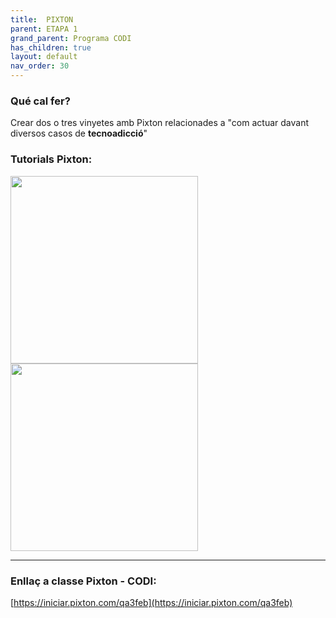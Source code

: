 ```yaml
---
title:  PIXTON
parent: ETAPA 1
grand_parent: Programa CODI
has_children: true
layout: default
nav_order: 30
---
```



### Qué cal fer?

Crear dos o tres vinyetes amb Pixton relacionades a "com actuar davant diversos casos de **tecnoadicció**"

### Tutorials Pixton:

<a href="https://youtu.be/gGqp2UTj70s?si=bJ9Hbhf_JbTZMIZC" target="_blank">
  <img src="https://img.youtube.com/vi/gGqp2UTj70s/hqdefault.jpg" width="300"/>
</a>

<a href="https://youtu.be/QStbuJCAYtk?si=0uwspe2Fpl4MNxq4" target="_blank">
  <img src="https://img.youtube.com/vi/QStbuJCAYtk/hqdefault.jpg" width="300"/>
</a>

---

### Enllaç a classe Pixton - CODI:

[https://iniciar.pixton.com/qa3feb](https://iniciar.pixton.com/qa3feb)